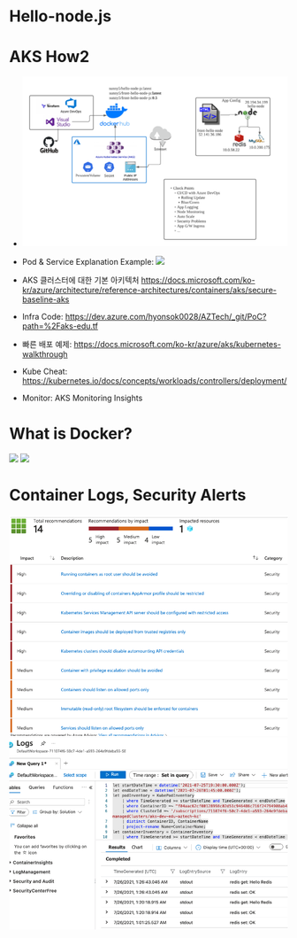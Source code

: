 # Hello-node.js

# AKS How2

* <img src="/images/Edu AKS Example Diagram.png" />

* Pod & Service Explanation Example: <img src="https://danawalab.github.io/images/2020-01-23-kubernetes-service-ingress/2019-08-22-translation-kubernetes-nodeport-vs-loadbalancer-vs-ingress4.png" />

* AKS 클러스터에 대한 기본 아키텍처 https://docs.microsoft.com/ko-kr/azure/architecture/reference-architectures/containers/aks/secure-baseline-aks
* Infra Code: https://dev.azure.com/hyonsok0028/AZTech/_git/PoC?path=%2Faks-edu.tf
* 빠른 배포 예제: https://docs.microsoft.com/ko-kr/azure/aks/kubernetes-walkthrough
* Kube Cheat: https://kubernetes.io/docs/concepts/workloads/controllers/deployment/
* Monitor: AKS Monitoring Insights

# What is Docker?
<img src="https://miro.medium.com/max/700/1*X_lC2IBuIcRVtlcJ7vsPog.png" />
<img src="https://codeahoy.com/img/dockercontainers/containers-on-box.png" />

# Container Logs, Security Alerts
<img src="/images/security-recommendation-az-aks.png">
<img src="/images/container-log-az-aks.png">
